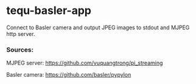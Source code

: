 # tequ-basler-app
 Connect to Basler camera and output JPEG images to stdout and MJPEG http server.



### Sources:

MJPEG server: 
https://github.com/vuquangtrong/pi_streaming 

Basler camera:
https://github.com/basler/pypylon
